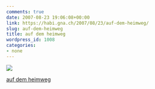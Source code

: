 ```yaml
---
comments: true
date: 2007-08-23 19:06:08+00:00
link: https://habi.gna.ch/2007/08/23/auf-dem-heimweg/
slug: auf-dem-heimweg
title: auf dem heimweg
wordpress_id: 1008
categories:
- none
---
```



 [![](https://static.flickr.com/1074/1216263660_7043211fc7_m.jpg)](https://www.flickr.com/photos/habi/1216263660/)
   

 
  [auf dem heimweg](https://www.flickr.com/photos/habi/1216263660/)
    

 




  

